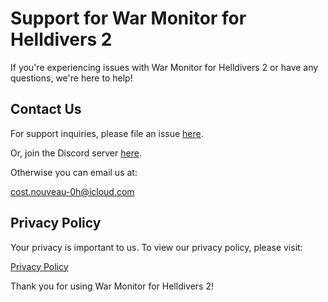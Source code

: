 # Support for War Monitor for Helldivers 2

If you're experiencing issues with War Monitor for Helldivers 2 or have any questions, we're here to help!

## Contact Us

For support inquiries, please file an issue [here](https://github.com/devpoole2907/helldivers-companion-support/issues).

Or, join the Discord server [here](https://discord.gg/3zMFwyyWPc).

Otherwise you can email us at:

[cost.nouveau-0h@icloud.com](mailto:cost.nouveau-0h@icloud.com)

## Privacy Policy

Your privacy is important to us. To view our privacy policy, please visit:

[Privacy Policy](https://devpoole2907.github.io/helldivers-companion-support/privacy-policy/)

Thank you for using War Monitor for Helldivers 2!
